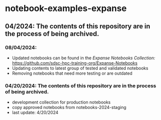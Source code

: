 # notebook-examples-expanse
## 04/2024:  The contents of this repository are in the process of being archived.

### 08/04/2024: 
* Updated notebooks can be found in the _Expanse Notebooks Collection:_ https://github.com/sdsc-hpc-training-org/Expanse-Notebooks
* Updating contents to latest group of tested and validated notebooks
* Removing notebooks that need more testing or are outdated
  
### 04/20/2024: The contents of this repository are in the process of being archived.
* development collection for production notebooks 
* copy approved notebooks from notebooks-2024-staging
* last update: 4/20/2024
